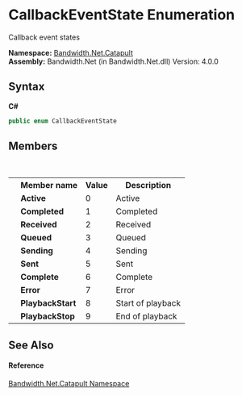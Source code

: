 ﻿# CallbackEventState Enumeration
 

Callback event states

**Namespace:**&nbsp;<a href ="N_Bandwidth_Net_Catapult.md">Bandwidth.Net.Catapult</a><br />**Assembly:**&nbsp;Bandwidth.Net (in Bandwidth.Net.dll) Version: 4.0.0

## Syntax

**C#**<br />
``` C#
public enum CallbackEventState
```


## Members
&nbsp;<table><tr><th></th><th>Member name</th><th>Value</th><th>Description</th></tr><tr><td /><td target="F:Bandwidth.Net.Catapult.CallbackEventState.Active">**Active**</td><td>0</td><td>Active</td></tr><tr><td /><td target="F:Bandwidth.Net.Catapult.CallbackEventState.Completed">**Completed**</td><td>1</td><td>Completed</td></tr><tr><td /><td target="F:Bandwidth.Net.Catapult.CallbackEventState.Received">**Received**</td><td>2</td><td>Received</td></tr><tr><td /><td target="F:Bandwidth.Net.Catapult.CallbackEventState.Queued">**Queued**</td><td>3</td><td>Queued</td></tr><tr><td /><td target="F:Bandwidth.Net.Catapult.CallbackEventState.Sending">**Sending**</td><td>4</td><td>Sending</td></tr><tr><td /><td target="F:Bandwidth.Net.Catapult.CallbackEventState.Sent">**Sent**</td><td>5</td><td>Sent</td></tr><tr><td /><td target="F:Bandwidth.Net.Catapult.CallbackEventState.Complete">**Complete**</td><td>6</td><td>Complete</td></tr><tr><td /><td target="F:Bandwidth.Net.Catapult.CallbackEventState.Error">**Error**</td><td>7</td><td>Error</td></tr><tr><td /><td target="F:Bandwidth.Net.Catapult.CallbackEventState.PlaybackStart">**PlaybackStart**</td><td>8</td><td>Start of playback</td></tr><tr><td /><td target="F:Bandwidth.Net.Catapult.CallbackEventState.PlaybackStop">**PlaybackStop**</td><td>9</td><td>End of playback</td></tr></table>

## See Also


#### Reference
<a href ="N_Bandwidth_Net_Catapult.md">Bandwidth.Net.Catapult Namespace</a><br />